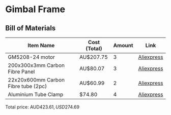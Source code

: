 # Gimbal Frame

## Bill of Materials

| Item Name        | Cost (Total) | Amount | Link|
|------------------|-----------|--------|-----|
| GM5208-24 motor  | AU$207.75  | 3       |[Aliexpress](https://www.aliexpress.com/item/32900557812.html)|
|200x300x3mm Carbon Fibre Panel |AU$80.07 | 3 | [Aliexpress](https://www.aliexpress.com/item/1005007049758967.html)|
|22x20x600mm Carbon Fibre tube (2pc) |AU$60.99 | 2 | [Aliexpress](www.aliexpress.com/item/1005006421809160.html)|
|Aluminium Tube Clamp | $74.80| 4 | [Aliexpress](https://www.aliexpress.com/item/1005001563658390.html) |


Total price: AUD$423.61, USD$274.69
